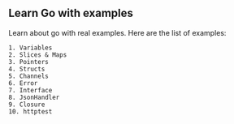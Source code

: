 ## Learn Go with examples

Learn about go with real examples. Here are the list of examples:

    1. Variables
    2. Slices & Maps
    3. Pointers
    4. Structs
    5. Channels
    6. Error
    7. Interface
    8. JsonHandler
    9. Closure
    10. httptest 


